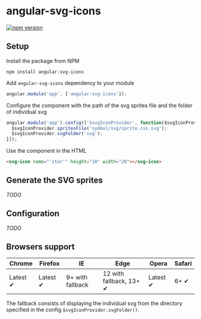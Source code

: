 # angular-svg-icons

[![npm version](https://badge.fury.io/js/angular-svg-icons.svg)](https://badge.fury.io/js/angular-svg-icons)

## Setup

Install the package from NPM

```
npm install angular-svg-icons
```

Add `angular-svg-icons` dependency to your module

``` js
angular.module('app', ['angular-svg-icons']);
```

Configure the component with the path of the svg sprites file and the folder of individual svg

``` js
angular.module('app').config(['$svgIconProvider', function($svgIconProvider){
  $svgIconProvider.spritesFile('symbol/svg/sprite.css.svg');
  $svgIconProvider.svgFolder('svg');
}]);
```

Use the component in the HTML

``` html
<svg-icon name="'star'" height="20" width="20"></svg-icon>
```

## Generate the SVG sprites

*TODO*

## Configuration

*TODO*

## Browsers support

| Chrome   | Firefox  | IE               | Edge                    | Opera    | Safari |
| -------- | -------- | ---------------- | ----------------------- | -------- | ------ |
| Latest ✔ | Latest ✔ | 9+ with fallback | 12 with fallback, 13+ ✔ | Latest ✔ | 6+ ✔   |

The fallback consists of displaying the individual svg from the directory specified in the config `$svgIconProvider.svgFolder()`.